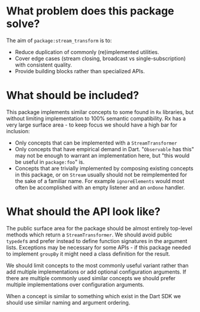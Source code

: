 # What problem does this package solve?

The aim of `package:stream_transform` is to:
- Reduce duplication of commonly (re)implemented utilities.
- Cover edge cases (stream closing, broadcast vs single-subscription) with
  consistent quality.
- Provide building blocks rather than specialized APIs.

# What should be included?

This package implements similar concepts to some found in `Rx` libraries, but
without limiting implementation to 100% semantic compatibility. Rx has a very
large surface area - to keep focus we should have a high bar for inclusion:

- Only concepts that can be implemented with a `StreamTransformer`
- Only concepts that have empirical demand in Dart. "`Observable` has this" may
  not be enough to warrant an implementation here, but "this would be useful in
  `package:foo`" is.
- Concepts that are trivially implemented by composing existing concepts in this
  package, or on `Stream` usually should not be reimplemented for the sake of a
  familiar name. For example `ignoreElements` would most often be accomplished
  with an empty listener and an `onDone` handler.

# What should the API look like?

The public surface area for the package should be almost entirely top-level
methods which return a `StreamTransformer`. We should avoid public `typedef`s
and prefer instead to define function signatures in the argument lists.
Exceptions may be necessary for some APIs - if this package needed to implement
`groupBy` it might need a class definition for the result.

We should limit concepts to the most commonly useful variant rather than add
multiple implementations or add optional configuration arguments. If there are
multiple commonly used similar concepts we should prefer multiple
implementations over configuration arguments.

When a concept is similar to something which exist in the Dart SDK we should use
similar naming and argument ordering.
